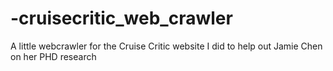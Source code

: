 # -cruisecritic_web_crawler
A little webcrawler for the Cruise Critic website I did to help out Jamie Chen on her PHD research
